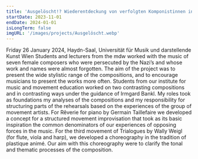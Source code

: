 ```yaml
---
title: 'Ausgelöscht!? Wiederentdeckung von verfolgten Komponistinnen in der Zeit des NS-Regimes'
startDate: 2023-11-01
endDate: 2024-01-01
isLongTerm: false
imgURL: '/images/projects/Ausgelöscht.webp'
---
```

Friday 26 January 2024, Haydn-Saal, Universität für Musik und darstellende Kunst Wien
Students and lecturers from the mdw worked with the music of seven female composers who
were persecuted by the Nazi’s and whose work and names were almost forgotten. The aim of
the project was to present the wide stylistic range of the compositions, and to encourage
musicians to present the works more often. Students from our institute for music and
movement education worked on two contrasting compositions and in contrasting ways under
the guidance of Irmgard Bankl. My roles took as foundations my analyses of the
compositions and my responsibility for structuring parts of the rehearsals based on the
experiences of the group of movement artists. For Rêverie for piano by Germain Taillefaire
we developed a concept for a structured movement improvisation that took as its basic
inspiration the common denominators of our experiences of opposing forces in the music. For
the third movement of Trialogues by Wally Weigl (for flute, viola and harp), we developed a
choreography in the tradition of plastique animé. Our aim with this choreography were to
clarify the tonal and thematic processes of the composition.